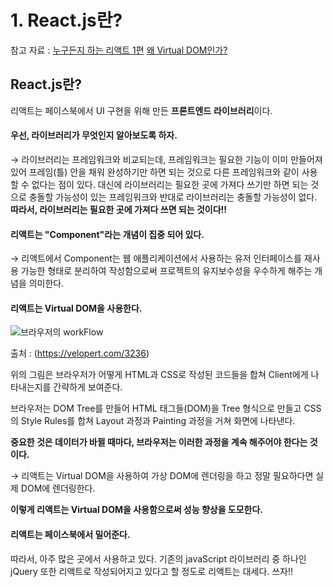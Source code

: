 # 1. React.js란?

참고 자료 : [누구든지 하는 리액트 1편](https://velopert.com/3612)
[왜 Virtual DOM인가?](https://velopert.com/3236)

## React.js란?

리액트는 페이스북에서 UI 구현을 위해 만든 **프론트엔드** **라이브러리**이다.

#### 우선, 라이브러리가 무엇인지 알아보도록 하자.

→ 라이브러리는 프레임워크와 비교되는데, 프레임워크는 필요한 기능이 이미 만들어져 있어 프레임(틀) 안을 채워 완성하기만 하면 되는 것으로 다른 프레임워크와 같이 사용할 수 없다는 점이 있다. 대신에 라이브러리는 필요한 곳에 가져다 쓰기만 하면 되는 것으로 충돌할 가능성이 있는 프레임워크와 반대로 라이브러리는 충돌할 가능성이 없다. **따라서, 라이브러리는 필요한 곳에 가져다 쓰면 되는 것이다!!**

#### 리액트는 "Component"라는 개념이 집중 되어 있다.

→ 리액트에서 Component는 웹 애플리케이션에서 사용하는 유저 인터페이스를 재사용 가능한 형태로 분리하여 작성함으로써 프로젝트의 유지보수성을 우수하게 해주는 개념을 의미한다.

#### 리액트는 Virtual DOM을 사용한다.

![브라우저의 workFlow]()

출처 : (https://velopert.com/3236)

위의 그림은 브라우저가 어떻게 HTML과 CSS로 작성된 코드들을 합쳐 Client에게 나타내는지를 간략하게 보여준다.

브라우저는 DOM Tree를 만들어 HTML 태그들(DOM)을 Tree 형식으로 만들고 CSS의 Style Rules를 합쳐 Layout 과정과 Painting 과정을 거쳐 화면에 나타낸다.

**중요한 것은 데이터가 바뀔 때마다, 브라우저는 이러한 과정을 계속 해주어야 한다는 것이다.**

→ 리액트는 Virtual DOM을 사용하여 가상 DOM에 렌더링을 하고 정말 필요하다면 실제 DOM에 렌더링한다.

**이렇게 리액트는 Virtual DOM을 사용함으로써 성능 향상을 도모한다.**

#### 리액트는 페이스북에서 밀어준다.

따라서, 아주 많은 곳에서 사용하고 있다. 기존의 javaScript 라이브러리 중 하나인 jQuery 또한 리액트로 작성되어지고 있다고 할 정도로 리액트는 대세다. 쓰자!!
